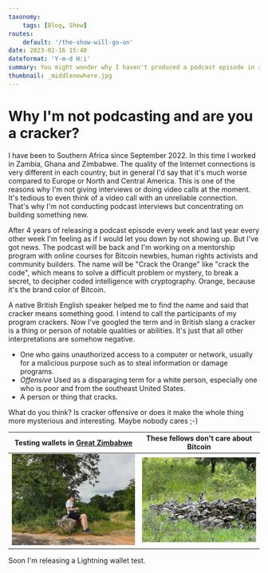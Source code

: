 ```yaml
---
taxonomy:
    tags: [Blog, Show]
routes:
    default: '/the-show-will-go-on'
date: 2023-02-16 15:40
dateformat: 'Y-m-d H:i'
summary: You might wonder why I haven't produced a podcast episode in recent weeks, even if you're not, here's a short update from me.
thumbnail: _middlenowhere.jpg
---
```


# Why I'm not podcasting and are you a cracker?

I have been to Southern Africa since September 2022. In this time I worked in Zambia, Ghana and Zimbabwe. The quality of the Internet connections is very different in each country, but in general I'd say that it's much worse compared to Europe or North and Central America. This is one of the reasons why I'm not giving interviews or doing video calls at the moment. It's tedious to even think of a video call with an unreliable connection. That's why I'm not conducting podcast interviews but concentrating on building something new.

After 4 years of releasing a podcast episode every week and last year every other week I'm feeling as if I would let you down by not showing up. But I've got news. The podcast will be back and I'm working on a mentorship program with online courses for Bitcoin newbies, human rights activists and community builders. The name will be "Crack the Orange" like "crack the code", which means to solve a difficult problem or mystery, to break a secret, to decipher coded intelligence with cryptography. Orange, because it's the brand color of Bitcoin. 

A native British English speaker helped me to find the name and said that cracker means something good. I intend to call the participants of my program crackers. Now I've googled the term and in British slang a cracker is a thing or person of notable qualities or abilities. It's just that all other interpretations are somehow negative. 

* One who gains unauthorized access to a computer or network, usually for a malicious purpose such as to steal information or damage programs.
* _Offensive_ Used as a disparaging term for a white person, especially one who is poor and from the southeast United States.
* A person or thing that cracks.

What do you think? Is cracker offensive or does it make the whole thing more mysterious and interesting. Maybe nobody cares ;-)

| Testing wallets in [Great Zimbabwe](/great-zimbabwe) | These fellows don't care about Bitcoin |
| ---------------------------------------------------- | -------------------------------------- |
| ![](_middlenowhere.JPG)                              | ![](_fellows.jpeg)                     |

Soon I'm releasing a Lightning wallet test.

